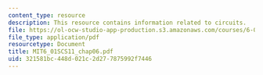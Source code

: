 ```yaml
---
content_type: resource
description: This resource contains information related to circuits.
file: https://ol-ocw-studio-app-production.s3.amazonaws.com/courses/6-01sc-introduction-to-electrical-engineering-and-computer-science-i-spring-2011/321581bc448d021c2d277875992f7446_MIT6_01SCS11_chap06.pdf
file_type: application/pdf
resourcetype: Document
title: MIT6_01SCS11_chap06.pdf
uid: 321581bc-448d-021c-2d27-7875992f7446
---
```

